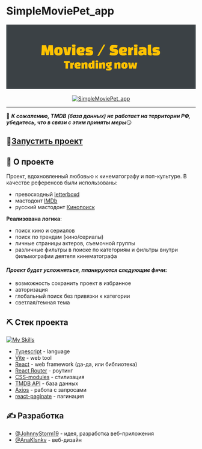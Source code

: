 # SimpleMoviePet_app
<p align="center">
  <a href="" rel="noopener">
 <img src="./public/main-page.png" alt="Project logo"></a>
</p>

<div align="center">

[![SimpleMoviePet_app](https://github.com/JohnnyStorm19/pet_SimpleMovieApp/actions/workflows/web.yml/badge.svg)](https://github.com/JohnnyStorm19/pet_SimpleMovieApp/actions/workflows/web.yml)

</div>

---
📛 ***К сожалению, TMDB (база данных) не работает на территории РФ, убедитесь, что в связи с этим приняты меры***😏
## 🚀[Запустить проект](https://pet-simple-movie-app.vercel.app/)


## 🧐 О проекте <a name = "about"></a>
Проект, вдохновленный любовью к кинематографу и поп-культуре. В качестве референсов были использованы: 
- превосходный [letterboxd](https://letterboxd.com/)
- мастодонт [IMDb](https://www.imdb.com/)
- русский мастодонт [Кинопоиск](https://www.kinopoisk.ru/)

<strong>Реализована логика</strong>: 
- поиск кино и сериалов
- поиск по трендам (кино/сериалы)
- личные страницы актеров, съемочной группы
- различные фильтры в поиске по категориям и фильтры внутри фильмографии деятеля кинематографа
  
#### ***Проект будет усложняться, планируются следующие фичи***:
- возможность сохранить проект в избранное
- авторизация
- глобальный поиск без привязки к категории
- светлая/темная тема

## ⛏️ Стек проекта <a name = "built_using"></a>
[![My Skills](https://skillicons.dev/icons?i=ts,vite,react,css)](https://skillicons.dev)
- [Typescript](https://redux-toolkit.js.org/) - language
- [Vite](https://react.dev/) - web tool
- [React](https://react.dev/) - web framework (да-да, или библиотека)
- [React Router](https://reactrouter.com/en/main) - роутинг
- [CSS-modules](https://tailwindcss.com/) - стилизация
- [TMDB API](https://developer.themoviedb.org/docs/getting-started) - база данных
- [Axios](https://axios-http.com/ru/docs/intro) - работа с запросами
- [react-paginate](https://www.npmjs.com/package/react-paginate) - пагинация

## ✍️ Разработка <a name = "authors"></a>
- [@JohnnyStorm19](https://github.com/JohnnyStorm19) - идея, разработка веб-приложения
- [@AnaKlsnkv](https://t.me/AnaKlsnkv) - веб-дизайн